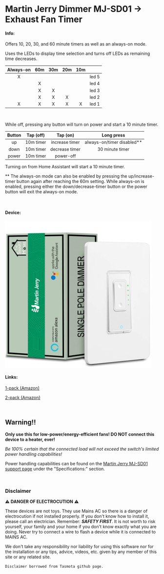 # Martin Jerry Dimmer MJ-SD01 -> Exhaust Fan Timer

#### Info:

Offers 10, 20, 30, and 60 minute timers as well as an always-on mode.

Uses the LEDs to display time selection and turns off LEDs as remaining time decreases.

|Always-on|60m|30m|20m|10m||
|:---:|:---:|:---:|:---:|:---:|:---:|
|X|||||led 5|
||X||||led 4|
||X|X|||led 3|
||X|X|X||led 2|
|X|X|X|X|X|led 1|

<br>

While off, pressing any button will turn on power and start a 10 minute timer.

|Button|Tap (off)|Tap (on)|Long press|
|:---:|:---:|:---:|:---:|
|up|10m timer|increase timer|always-on/timer disabled**|
|down|10m timer|decrease timer|30 minute timer|
|power|10m timer|power-off||

Turning on from Home Assistant will start a 10 minute timer.

** The always-on mode can also be enabled by pressing the up/increase-timer button again after reaching the 60m setting. While always-on is enabled, pressing either the down/decrease-timer button or the power button will exit the always-on mode.

<br>

#### Device:

<img src="martin-jerry-mj-sd01-dimmer.jpg" alt="Martin Jerry Dimmer MJ-SD01" width="480" />


#### Links:

[1-pack (Amazon)](https://www.amazon.com/gp/product/B07FXYSVR1/ref=as_li_tl?ie=UTF8&tag=mjoshd-20&camp=1789&creative=9325&linkCode=as2&creativeASIN=B07FXYSVR1&linkId=9f97b952ef335b2d3f82b207eb8a27f1)

[2-pack (Amazon)](https://www.amazon.com/gp/product/B07HJSJ6VG/ref=as_li_tl?ie=UTF8&tag=mjoshd-20&camp=1789&creative=9325&linkCode=as2&creativeASIN=B07HJSJ6VG&linkId=66a66a0d5f5648cb25820c7cff62e0aa)

<br>

## Warning!!

**Only use this for low-power/energy-efficient fans! DO NOT connect this device to a heater, ever!**

*Be 100% certain that the connected load will not exceed the switch's limited power handling capabilities!*

Power handling capabilities can be found on the [Martin Jerry MJ-SD01 support page](https://www.martinjerry.com/sd01support) under the "Specifications:" section.

<br>

### Disclaimer

:warning: **DANGER OF ELECTROCUTION** :warning:

These devices are not toys. They use Mains AC so there is a danger of electrocution if not installed properly. If you don't know how to install it, please call an electrician. Remember: _**SAFETY FIRST**_. It is not worth to risk yourself, your family and your home if you don't know exactly what you are doing. Never try to connect a wire to flash a device while it is connected to MAINS AC.

We don't take any responsibility nor liability for using this software nor for the installation or any tips, advice, videos, etc. given by any member of this site or any related site.

```
Disclaimer borrowed from Tasmota github page.
```
